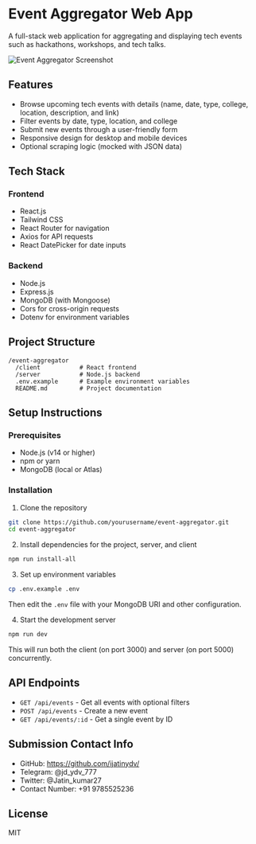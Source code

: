 # Event Aggregator Web App

A full-stack web application for aggregating and displaying tech events such as hackathons, workshops, and tech talks.

![Event Aggregator Screenshot](https://via.placeholder.com/800x400.png?text=Event+Aggregator+Web+App)

## Features

- Browse upcoming tech events with details (name, date, type, college, location, description, and link)
- Filter events by date, type, location, and college
- Submit new events through a user-friendly form
- Responsive design for desktop and mobile devices
- Optional scraping logic (mocked with JSON data)

## Tech Stack

### Frontend
- React.js
- Tailwind CSS
- React Router for navigation
- Axios for API requests
- React DatePicker for date inputs

### Backend
- Node.js
- Express.js
- MongoDB (with Mongoose)
- Cors for cross-origin requests
- Dotenv for environment variables

## Project Structure

```
/event-aggregator
  /client           # React frontend
  /server           # Node.js backend
  .env.example      # Example environment variables
  README.md         # Project documentation
```

## Setup Instructions

### Prerequisites
- Node.js (v14 or higher)
- npm or yarn
- MongoDB (local or Atlas)

### Installation

1. Clone the repository
```bash
git clone https://github.com/yourusername/event-aggregator.git
cd event-aggregator
```

2. Install dependencies for the project, server, and client
```bash
npm run install-all
```

3. Set up environment variables
```bash
cp .env.example .env
```
Then edit the `.env` file with your MongoDB URI and other configuration.

4. Start the development server
```bash
npm run dev
```
This will run both the client (on port 3000) and server (on port 5000) concurrently.

## API Endpoints

- `GET /api/events` - Get all events with optional filters
- `POST /api/events` - Create a new event
- `GET /api/events/:id` - Get a single event by ID

## Submission Contact Info

- GitHub: https://github.com/ijatinydv/
- Telegram: @jd_ydv_777
- Twitter: @Jatin_kumar27
- Contact Number: +91 9785525236

## License

MIT 
